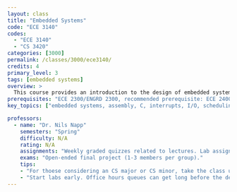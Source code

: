 ```yaml
---
layout: class
title: "Embedded Systems"
code: "ECE 3140"
codes:
  - "ECE 3140"
  - "CS 3420"
categories: [3000]
permalink: /classes/3000/ece3140/
credits: 4
primary_level: 3
tags: [embedded systems]
overview: >
  This course provides an introduction to the design of embedded systems, with an emphasis on understanding the interaction between hardware, software, and the physical world. Topics include assembly language programming, interrupts, I/O, concurrency management, scheduling, resource management, and real-time constraints.
prerequisites: "ECE 2300/ENGRD 2300, recommended prerequisite: ECE 2400/ENGRD 2140"
key_topics: ["embedded systems, assembly, C, interrupts, I/O, scheduling"]

professors:
  - name: "Dr. Nils Napp"
    semesters: "Spring"
    difficulty: N/A
    rating: N/A
    assignments: "Weekly graded quizzes related to lectures. Lab assignments due roughly every two weeks (one week for prelab and one week for lab). First few lab assignments are individual but later lab assignments are with a randomized partner in your discussion."
    exams: "Open-ended final project (1-3 members per group)."
    tips: 
    - "For thoese considering an CS major or CS minor, take the class under the code CS3420. This class is cross-listed as both CS3420 and ECE3140, but the CS department cares which code you take the class under for satisifying requirements. The ECE department does not care. "
    - "Start labs early. Office hours queues can get long before the deadline."
---
```

